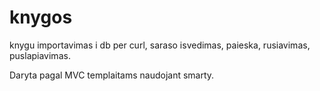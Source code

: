 # knygos
knygu importavimas i db per curl, saraso isvedimas, paieska, rusiavimas, puslapiavimas.

Daryta pagal MVC templaitams naudojant smarty.

